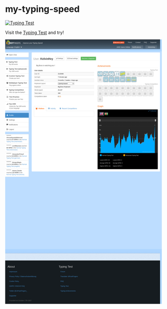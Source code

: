 # my-typing-speed
<a href="https://10fastfingers.com/typing-test/english"><img src="http://img.10fastfingers.com/badge/typing-test_1_CX.png" alt="Typing Test" /></a>

<p>Visit the <a href="https://10fastfingers.com/typing-test/english">Typing Test</a> and try!</p>

<img src="https://github.com/Kelvin-Hey/my-typing-speed/blob/main/img.png"></img>
